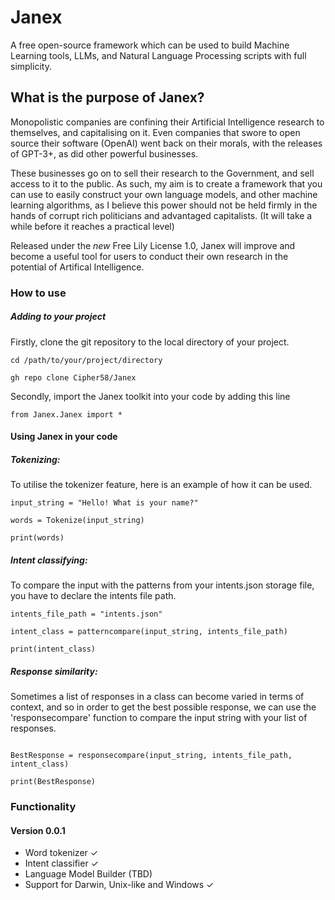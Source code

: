 # Janex
A free open-source framework which can be used to build Machine Learning tools, LLMs, and Natural Language Processing scripts with full simplicity.

<h2> What is the purpose of Janex? </h2>

Monopolistic companies are confining their Artificial Intelligence research to themselves, and capitalising on it. Even companies that swore to open source their software (OpenAI) went back on their morals, with the releases of GPT-3+, as did other powerful businesses.

These businesses go on to sell their research to the Government, and sell access to it to the public. As such, my aim is to create a framework that you can use to easily construct your own language models, and other machine learning algorithms, as I believe this power should not be held firmly in the hands of corrupt rich politicians and advantaged capitalists. (It will take a while before it reaches a practical level)

Released under the *new* Free Lily License 1.0, Janex will improve and become a useful tool for users to conduct their own research in the potential of Artifical Intelligence.

<h3> How to use </h3>

<h5> Adding to your project </h5>

Firstly, clone the git repository to the local directory of your project.

```
cd /path/to/your/project/directory

gh repo clone Cipher58/Janex
```

Secondly, import the Janex toolkit into your code by adding this line

```
from Janex.Janex import *
```

<h4>Using Janex in your code</h4>

<h5>Tokenizing:</h5>

To utilise the tokenizer feature, here is an example of how it can be used.

```
input_string = "Hello! What is your name?"

words = Tokenize(input_string)

print(words)
```

<h5>Intent classifying:</h5>

To compare the input with the patterns from your intents.json storage file, you have to declare the intents file path.

```
intents_file_path = "intents.json"

intent_class = patterncompare(input_string, intents_file_path)

print(intent_class)
```

<h5>Response similarity:</h5>

Sometimes a list of responses in a class can become varied in terms of context, and so in order to get the best possible response, we can use the 'responsecompare' function to compare the input string with your list of responses.

```

BestResponse = responsecompare(input_string, intents_file_path, intent_class)

print(BestResponse)

```
<h3> Functionality </h3>

<h4>Version 0.0.1</h4>

- Word tokenizer ✓
- Intent classifier ✓
- Language Model Builder (TBD)
- Support for Darwin, Unix-like and Windows ✓
